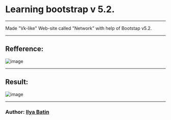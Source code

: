 # Learning bootstrap v 5.2. 
____
Made "Vk-like" Web-site called "Network" with help of Bootstap v5.2.
____
## Refference:

![image](https://user-images.githubusercontent.com/115931010/202195782-25cefecf-f4c2-4ec3-b006-7a6ec95e7a05.png)
____
## Result:

![image](https://user-images.githubusercontent.com/115931010/204324337-a6cb03b2-c272-4721-9c5c-7fbbfcd6a10d.png)
____
### Author: [Ilya Batin](https://github.com/killghostbail)
